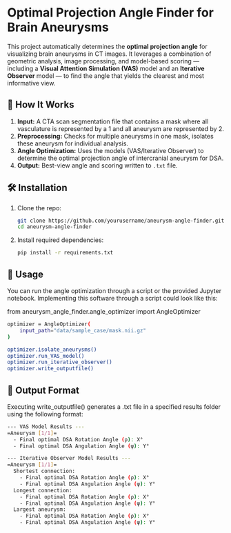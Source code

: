 # Optimal Projection Angle Finder for Brain Aneurysms

This project automatically determines the **optimal projection angle** for visualizing brain aneurysms in CT images. It leverages a combination of geometric analysis, image processing, and model-based scoring — including a **Visual Attention Simulation (VAS)** model and an **Iterative Observer** model — to find the angle that yields the clearest and most informative view.

## 🧠 How It Works

1. **Input:** A CTA scan segmentation file that contains a mask where all vasculature is represented by a 1 and all aneurysm are represented by 2.
2. **Preprocessing:** Checks for multiple aneurysms in one mask, isolates these aneurysm for individual analysis.
3. **Angle Optimization:** Uses the models (VAS/Iterative Observer) to determine the optimal projection angle of intercranial aneurysm for DSA.
4. **Output:** Best-view angle and scoring written to `.txt` file.

## 🛠️ Installation

1. Clone the repo:
   ```bash
   git clone https://github.com/yourusername/aneurysm-angle-finder.git
   cd aneurysm-angle-finder

2. Install required dependencies:
   ```bash
   pip install -r requirements.txt

## 🧪 Usage
You can run the angle optimization through a script or the provided Jupyter notebook. Implementing this software through a script could look like this:

from aneurysm_angle_finder.angle_optimizer import AngleOptimizer

```bash
optimizer = AngleOptimizer(
    input_path="data/sample_case/mask.nii.gz"
)

optimizer.isolate_aneurysms()
optimizer.run_VAS_model()
optimizer.run_iterative_observer()
optimizer.write_outputfile()
```

## 📝 Output Format

Executing write_outputfile() generates a .txt file in a specified results folder using the following format:

```bash
--- VAS Model Results ---
=Aneurysm [1/1]=
  - Final optimal DSA Rotation Angle (ρ): X°
  - Final optimal DSA Angulation Angle (ψ): Y°

--- Iterative Observer Model Results ---
=Aneurysm [1/1]=
  Shortest connection:
    - Final optimal DSA Rotation Angle (ρ): X°
    - Final optimal DSA Angulation Angle (ψ): Y°
  Longest connection:
    - Final optimal DSA Rotation Angle (ρ): X°
    - Final optimal DSA Angulation Angle (ψ): Y°
  Largest aneurysm:
    - Final optimal DSA Rotation Angle (ρ): X°
    - Final optimal DSA Angulation Angle (ψ): Y°
```

